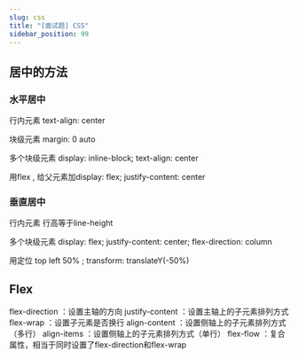 ```yaml
---
slug: css
title: "[面试题] CSS"
sidebar_position: 99
---
```


## 居中的方法

### 水平居中

行内元素 text-align: center

块级元素 margin: 0 auto

多个块级元素  display: inline-block; text-align: center

用flex , 给父元素加display: flex; justify-content: center

### 垂直居中

行内元素 行高等于line-height

多个块级元素 display: flex; justify-content: center; flex-direction: column

用定位 top left 50% ; transform: translateY(-50%)

## Flex

flex-direction ：设置主轴的方向
justify-content ：设置主轴上的子元素排列方式
flex-wrap ：设置子元素是否换行
align-content ：设置侧轴上的子元素排列方式（多行）
align-items ：设置侧轴上的子元素排列方式（单行）
flex-flow ：复合属性，相当于同时设置了flex-direction和flex-wrap